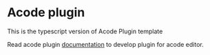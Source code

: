 # Acode plugin

This is the typescript version of Acode Plugin template 

Read acode plugin [documentation](https://acode.foxdebug.com/plugin-docs) to develop plugin for acode editor.